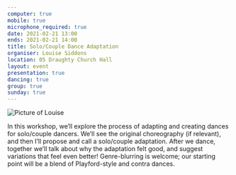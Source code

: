 ```yaml
---
computer: true
mobile: true
microphone_required: true
date: 2021-02-21 13:00
ends: 2021-02-21 14:00
title: Solo/Couple Dance Adaptation
organiser: Louise Siddons
location: 05 Draughty Church Hall
layout: event
presentation: true
dancing: true
group: true
sunday: true
---
```

![Picture of Louise]({{site.baseurl}}/assets/event_solo.png)

In this workshop, we’ll explore the process of adapting and creating dances for solo/couple dancers. We’ll see the original choreography (if relevant), and then I’ll propose and call a solo/couple adaptation. After we dance, together we’ll talk about why the adaptation felt good, and suggest variations that feel even better! Genre-blurring is welcome; our starting point will be a blend of Playford-style and contra dances.
